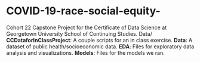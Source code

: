 # COVID-19-race-social-equity-
Cohort 22 Capstone Project for the Certificate of Data Science at Georgetown University School of Continuing Studies.
Data/
**CCDataforInClassProject**: A couple scripts for an in class exercise.
**Data**: A dataset of public health/socioeconomic data.
**EDA**: Files for exploratory data analysis and visualizations.
**Models**: Files for the models we ran.
